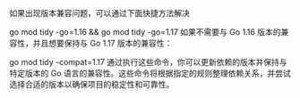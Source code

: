 如果出现版本兼容问题，可以通过下面快捷方法解决

go mod tidy -go=1.16 && go mod tidy -go=1.17
如果不需要与 Go 1.16 版本的兼容性，并且想要保持与 Go 1.17 版本的兼容性：

go mod tidy -compat=1.17
通过执行这些命令，你可以更新依赖的版本并保持与特定版本的 Go 语言的兼容性。这些命令将根据指定的规则整理依赖关系，并尝试选择合适的版本以确保项目的稳定性和可靠性。
